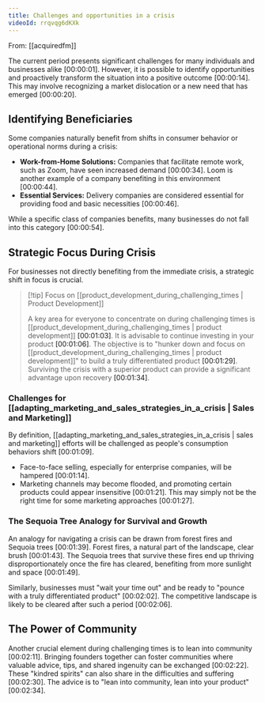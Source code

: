 ```yaml
---
title: Challenges and opportunities in a crisis
videoId: rrqvqg6dKXk
---
```


From: [[acquiredfm]] <br/> 

The current period presents significant challenges for many individuals and businesses alike <a class="yt-timestamp" data-t="00:00:01">[00:00:01]</a>. However, it is possible to identify opportunities and proactively transform the situation into a positive outcome <a class="yt-timestamp" data-t="00:00:14">[00:00:14]</a>. This may involve recognizing a market dislocation or a new need that has emerged <a class="yt-timestamp" data-t="00:00:20">[00:00:20]</a>.

## Identifying Beneficiaries

Some companies naturally benefit from shifts in consumer behavior or operational norms during a crisis:

*   **Work-from-Home Solutions:** Companies that facilitate remote work, such as Zoom, have seen increased demand <a class="yt-timestamp" data-t="00:00:34">[00:00:34]</a>. Loom is another example of a company benefiting in this environment <a class="yt-timestamp" data-t="00:00:44">[00:00:44]</a>.
*   **Essential Services:** Delivery companies are considered essential for providing food and basic necessities <a class="yt-timestamp" data-t="00:00:46">[00:00:46]</a>.

While a specific class of companies benefits, many businesses do not fall into this category <a class="yt-timestamp" data-t="00:00:54">[00:00:54]</a>.

## Strategic Focus During Crisis

For businesses not directly benefiting from the immediate crisis, a strategic shift in focus is crucial.

> [!tip] Focus on [[product_development_during_challenging_times | Product Development]]
>
> A key area for everyone to concentrate on during challenging times is [[product_development_during_challenging_times | product development]] <a class="yt-timestamp" data-t="00:01:03">[00:01:03]</a>. It is advisable to continue investing in your product <a class="yt-timestamp" data-t="00:01:06">[00:01:06]</a>. The objective is to "hunker down and focus on [[product_development_during_challenging_times | product development]]" to build a truly differentiated product <a class="yt-timestamp" data-t="00:01:29">[00:01:29]</a>. Surviving the crisis with a superior product can provide a significant advantage upon recovery <a class="yt-timestamp" data-t="00:01:34">[00:01:34]</a>.

### Challenges for [[adapting_marketing_and_sales_strategies_in_a_crisis | Sales and Marketing]]

By definition, [[adapting_marketing_and_sales_strategies_in_a_crisis | sales and marketing]] efforts will be challenged as people's consumption behaviors shift <a class="yt-timestamp" data-t="00:01:09">[00:01:09]</a>.

*   Face-to-face selling, especially for enterprise companies, will be hampered <a class="yt-timestamp" data-t="00:01:14">[00:01:14]</a>.
*   Marketing channels may become flooded, and promoting certain products could appear insensitive <a class="yt-timestamp" data-t="00:01:21">[00:01:21]</a>. This may simply not be the right time for some marketing approaches <a class="yt-timestamp" data-t="00:01:27">[00:01:27]</a>.

### The Sequoia Tree Analogy for Survival and Growth

An analogy for navigating a crisis can be drawn from forest fires and Sequoia trees <a class="yt-timestamp" data-t="00:01:39">[00:01:39]</a>. Forest fires, a natural part of the landscape, clear brush <a class="yt-timestamp" data-t="00:01:43">[00:01:43]</a>. The Sequoia trees that survive these fires end up thriving disproportionately once the fire has cleared, benefiting from more sunlight and space <a class="yt-timestamp" data-t="00:01:49">[00:01:49]</a>.

Similarly, businesses must "wait your time out" and be ready to "pounce with a truly differentiated product" <a class="yt-timestamp" data-t="00:02:02">[00:02:02]</a>. The competitive landscape is likely to be cleared after such a period <a class="yt-timestamp" data-t="00:02:06">[00:02:06]</a>.

## The Power of Community

Another crucial element during challenging times is to lean into community <a class="yt-timestamp" data-t="00:02:11">[00:02:11]</a>. Bringing founders together can foster communities where valuable advice, tips, and shared ingenuity can be exchanged <a class="yt-timestamp" data-t="00:02:22">[00:02:22]</a>. These "kindred spirits" can also share in the difficulties and suffering <a class="yt-timestamp" data-t="00:02:30">[00:02:30]</a>. The advice is to "lean into community, lean into your product" <a class="yt-timestamp" data-t="00:02:34">[00:02:34]</a>.